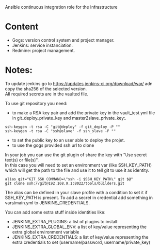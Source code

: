 Ansible continuous integration role for the Infrastructure

Content
=======

* Gogs: version control system and project manager.
* Jenkins: service instanciation.
* Redmine: project management.


Notes:
======

To update jenkins go to https://updates.jenkins-ci.org/download/war/ adn copy the sha256 of the selected version.  
All required secrets are in the vaulted file.

To use git repository you need:
* to make a RSA key pair and add the private key in the vault_test.yml file in git_deploy_private_key and master2slave_private_key:.

```
ssh-keygen -t rsa -C "git@deploy" -f git_deploy -P ""
ssh-keygen -t rsa -C "ssh@slave" -f ssh_slave -P ""
```

* to set the public key to an user able to deploy the projet.
* to use the gogs provided ssh url to clone

In your job you can use the git plugin of share the key with "Use secret text(s) or file(s)".  
In this case you will need to set an environment var (like SSH_KEY_PATH) which will get the path to the file and use it to tell git to use it as identity.

```
alias git="GIT_SSH_COMMAND=\"ssh -i $SSH_KEY_PATH\" git $@"
git clone ssh://git@192.168.0.1:8022/tools/builders.git
```

The alias can be defined in your slave profile with a condition to set it if SSH_KEY_PATH is present.
To add a secret in credential add something in vars/main.yml to JENKINS_CREDENTIALS.

You can add some extra stuff inside identities like:

* JENKINS_EXTRA_PLUGINS: a list of plugins to install
* JENKINS_EXTRA_GLOBAL_ENV: a list of key/value representing the extra global environment variable
* JENKINS_EXTRA_CREDENTIALS: a list of key/value representing the extra credentials to set (username/password, username/private_key)

